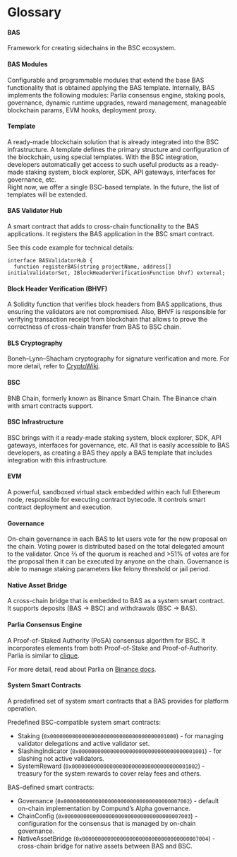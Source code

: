 # Glossary

#### BAS

Framework for creating sidechains in the BSC ecosystem.&#x20;

#### BAS Modules

Configurable and programmable modules that extend the base BAS functionality that is obtained applying the BAS template. Internally, BAS implements the following modules: Parlia consensus engine, staking pools, governance, dynamic runtime upgrades, reward management, manageable blockchain params, EVM hooks, deployment proxy.&#x20;

#### Template

A ready-made blockchain solution that is already integrated into the BSC infrastructure. A template defines the primary structure and configuration of the blockchain, using special templates. With the BSC integration, developers automatically get access to such useful products as a ready-made staking system, block explorer, SDK, API gateways, interfaces for governance, etc. \
Right now, we offer a single BSC-based template. In the future, the list of templates will be extended.

#### BAS Validator Hub

A smart contract that adds to cross-chain functionality to the BAS applications. It registers the BAS application in the BSC smart contract.

See this code example for technical details:

```
interface BASValidatorHub {
  function registerBAS(string projectName, address[] initialValidatorSet, IBlockHeaderVerificationFunction bhvf) external;
```

####

#### Block Header Verification (BHVF)

A Solidity function that verifies block headers from BAS applications, thus ensuring the validators are not compromised. Also, BHVF is responsible for verifying transaction receipt from blockchain that allows to prove the correctness of cross-chain transfer from BAS to BSC chain.

#### BLS Cryptography

Boneh–Lynn–Shacham cryptography for signature verification and more. For more detail, refer to [CryptoWiki](https://cryptography.fandom.com/wiki/BLS\_\(cryptography\)).

#### BSC

BNB Chain, formerly known as Binance Smart Chain. The Binance chain with smart contracts support.&#x20;

#### BSC Infrastructure

BSC brings with it a ready-made staking system, block explorer, SDK, API gateways, interfaces for governance, etc. All that is easily accessible to BAS developers, as creating a BAS they apply a BAS template that includes integration with this infrastructure.

#### EVM

A powerful, sandboxed virtual stack embedded within each full Ethereum node, responsible for executing contract bytecode. It controls smart contract deployment and execution.

#### **Governance**

On-chain governance in each BAS to let users vote for the new proposal on the chain. Voting power is distributed based on the total delegated amount to the validator. Once ⅔ of the quorum is reached and >51% of votes are for the proposal then it can be executed by anyone on the chain. Governance is able to manage staking parameters like felony threshold or jail period.

#### Native Asset Bridge

A cross-chain bridge that is embedded to BAS as a system smart contract. It supports deposits (BAS -> BSC) and withdrawals (BSC -> BAS).

#### Parlia Consensus Engine

A Proof-of-Staked Authority (PoSA) consensus algorithm for BSC. It incorporates elements from both Proof-of-Stake and Proof-of-Authority. Parlia is similar to [clique](https://ethereum-magicians.org/t/eip-225-clique-proof-of-authority-consensus-protocol/1853).

For more detail, read about Parlia on [Binance docs](https://docs.binance.org/smart-chain/guides/concepts/consensus.html#consensus-protocol).

#### System Smart Contracts

A predefined set of system smart contracts that a BAS provides for platform operation.&#x20;

Predefined BSC-compatible system smart contracts:

* Staking (`0x0000000000000000000000000000000000001000`) - for managing validator delegations and active validator set.
* SlashingIndicator (`0x0000000000000000000000000000000000001001`) - for slashing not active validators.
* SystemReward (`0x0000000000000000000000000000000000001002`) - treasury for the system rewards to cover relay fees and others.

BAS-defined smart contracts:

* Governance (`0x0000000000000000000000000000000000007002`) - default on-chain implementation by Compund’s Alpha governance.
* ChainConfig (`0x0000000000000000000000000000000000007003`) - configuration for the consensus that is managed by on-chain governance.
* NativeAssetBridge (`0x0000000000000000000000000000000000007004`) - cross-chain bridge for native assets between BAS and BSC.
